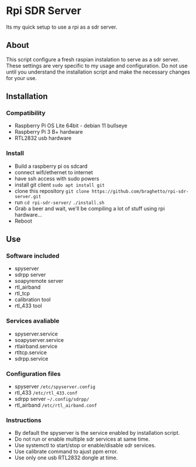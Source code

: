 # Rpi SDR Server

Its my quick setup to use a rpi as a sdr server.


## About

This script configure a fresh raspian instalation to serve as a sdr server.
These settings are very specific to my usage and configuration.
Do not use until you understand the installation script and make the necessary changes for your use.


## Installation

### Compatibility
* Raspberry Pi OS Lite 64bit - debian 11 bullseye
* Raspberry Pi 3 B+ hardware
* RTL2832 usb hardware

### Install
* Build a raspberry pi os sdcard
* connect wifi/ethernet to internet
* have ssh access with sudo powers
* install git client
`sudo apt install git`
* clone this repository
`git clone https://github.com/braghetto/rpi-sdr-server.git`
* run
`cd rpi-sdr-server/`
`./install.sh`
* Grab a beer and wait, we'll be compiling a lot of stuff using rpi hardware...
* Reboot

## Use

### Software included
* spyserver
* sdrpp server
* soapyremote server
* rtl_airband
* rtl_tcp
* calibration tool
* rtl_433 tool

### Services avaliable
* spyserver.service
* soapyserver.service
* rtlairband.service
* rtltcp.service
* sdrpp.service

### Configuration files
* spyserver
`/etc/spyserver.config`
* rtl_433
`/etc/rtl_433.conf`
* sdrpp server
`~/.config/sdrpp/`
* rtl_airband
`/etc/rtl_airband.conf`

### Instructions
* By default the spyserver is the service enabled by installation script.
* Do not run or enable multiple sdr services at same time.
* Use systemctl to start/stop or enable/disable sdr services.
* Use calibrate command to ajust ppm error.
* Use only one usb RTL2832 dongle at time.

